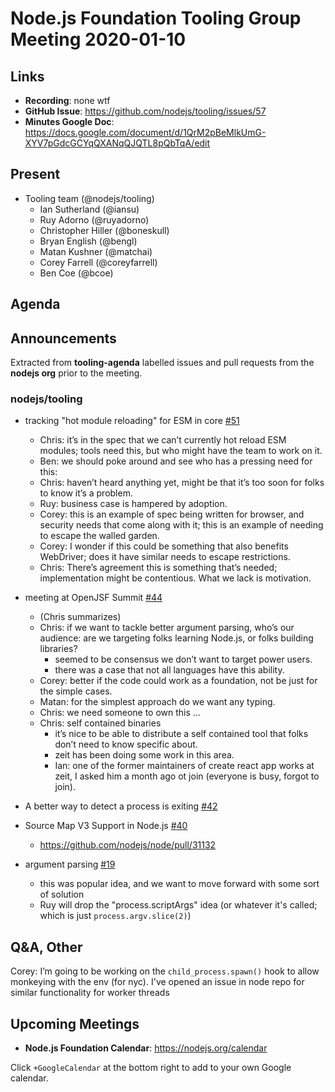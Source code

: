 # Node.js Foundation Tooling Group Meeting 2020-01-10

## Links

- **Recording**: none wtf
- **GitHub Issue**: https://github.com/nodejs/tooling/issues/57
- **Minutes Google Doc**: https://docs.google.com/document/d/1QrM2pBeMlkUmG-XYV7pGdcGCYqQXANqQJQTL8pQbTqA/edit

## Present

- Tooling team (@nodejs/tooling)
  - Ian Sutherland (@iansu)
  - Ruy Adorno (@ruyadorno)
  - Christopher Hiller (@boneskull)
  - Bryan English (@bengl)
  - Matan Kushner (@matchai)
  - Corey Farrell (@coreyfarrell)
  - Ben Coe (@bcoe)

## Agenda

## Announcements

Extracted from **tooling-agenda** labelled issues and pull requests from the **nodejs org** prior to the meeting.

### nodejs/tooling

- tracking "hot module reloading" for ESM in core [#51](https://github.com/nodejs/tooling/issues/51)

  - Chris: it’s in the spec that we can’t currently hot reload ESM modules; tools need this, but who might have the team to work on it.
  - Ben: we should poke around and see who has a pressing need for this:
  - Chris: haven’t heard anything yet, might be that it’s too soon for folks to know it’s a problem.
  - Ruy: business case is hampered by adoption.
  - Corey: this is an example of spec being written for browser, and security needs that come along with it; this is an example of needing to escape the walled garden.
  - Corey: I wonder if this could be something that also benefits WebDriver; does it have similar needs to escape restrictions.
  - Chris: There’s agreement this is something that’s needed; implementation might be contentious. What we lack is motivation.

- meeting at OpenJSF Summit [#44](https://github.com/nodejs/tooling/issues/44)
  - (Chris summarizes)
  - Chris: if we want to tackle better argument parsing, who’s our audience: are we targeting folks learning Node.js, or folks building libraries?
    - seemed to be consensus we don’t want to target power users.
    - there was a case that not all languages have this ability.
  - Corey: better if the code could work as a foundation, not be just for the simple cases.
  - Matan: for the simplest approach do we want any typing.
  - Chris: we need someone to own this …
  - Chris: self contained binaries
    - it’s nice to be able to distribute a self contained tool that folks don’t need to know specific about.
    - zeit has been doing some work in this area.
    - Ian: one of the former maintainers of create react app works at zeit, I asked him a month ago ot join (everyone is busy, forgot to join).
- A better way to detect a process is exiting [#42](https://github.com/nodejs/tooling/issues/42)
- Source Map V3 Support in Node.js [#40](https://github.com/nodejs/tooling/issues/40)
  - https://github.com/nodejs/node/pull/31132
- argument parsing [#19](https://github.com/nodejs/tooling/issues/19)
  - this was popular idea, and we want to move forward with some sort of solution
  - Ruy will drop the "process.scriptArgs" idea (or whatever it's called; which is just `process.argv.slice(2)`)

## Q&A, Other

Corey: I’m going to be working on the `child_process.spawn()` hook to allow monkeying with the env (for nyc). I've opened an issue in node repo for similar functionality for worker threads

## Upcoming Meetings

- **Node.js Foundation Calendar**: https://nodejs.org/calendar

Click `+GoogleCalendar` at the bottom right to add to your own Google calendar.
